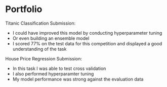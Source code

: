 # Portfolio
Titanic Classification Submission:
- I could have improved this model by conducting hyperparameter tuning
- Or even building an ensemble model
- I scored 77% on the test data for this competition and displayed a good understanding of the task

House Price Regression Submission:
- In this task I was able to test cross validation 
- I also performed hyperparamter tuning
- My model performance was strong against the evaluation data
